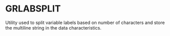# GRLABSPLIT

Utility used to split variable labels based on number of characters and store the multiline string in the data characteristics. 






